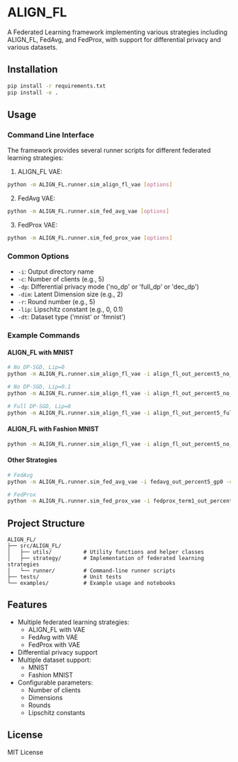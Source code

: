 # ALIGN_FL

A Federated Learning framework implementing various strategies including ALIGN_FL, FedAvg, and FedProx, with support for differential privacy and various datasets.

## Installation

```bash
pip install -r requirements.txt
pip install -e .
```

## Usage

### Command Line Interface

The framework provides several runner scripts for different federated learning strategies:

1. ALIGN_FL VAE:
```bash
python -m ALIGN_FL.runner.sim_align_fl_vae [options]
```

2. FedAvg VAE:
```bash
python -m ALIGN_FL.runner.sim_fed_avg_vae [options]
```

3. FedProx VAE:
```bash
python -m ALIGN_FL.runner.sim_fed_prox_vae [options]
```

### Common Options

- `-i`: Output directory name
- `-c`: Number of clients (e.g., 5)
- `-dp`: Differential privacy mode ('no_dp' or 'full_dp' or 'dec_dp')
- `-dim`: Latent Dimension size (e.g., 2)
- `-r`: Round number (e.g., 5)
- `-lip`: Lipschitz constant (e.g., 0, 0.1)
- `-dt`: Dataset type ('mnist' or 'fmnist')

### Example Commands

#### ALIGN_FL with MNIST
```bash
# No DP-SGD, Lip=0
python -m ALIGN_FL.runner.sim_align_fl_vae -i align_fl_out_percent5_no_dp_lip0 -c 5 -dp no_dp -dim 2 -r 5 -lip 0 -dt mnist

# No DP-SGD, Lip=0.1
python -m ALIGN_FL.runner.sim_align_fl_vae -i align_fl_out_percent5_no_dp_lip0.1 -c 5 -dp no_dp -dim 2 -r 5 -lip 0.1 -dt mnist

# Full DP-SGD, Lip=0
python -m ALIGN_FL.runner.sim_align_fl_vae -i align_fl_out_percent5_full_dp_lip0 -c 5 -dp full_dp -dim 2 -r 5 -lip 0 -dt mnist
```

#### ALIGN_FL with Fashion MNIST
```bash
python -m ALIGN_FL.runner.sim_align_fl_vae -i align_fl_out_percent5_no_dp_lip0 -c 5 -dp no_dp -dim 2 -r 5 -lip 0 -dt fmnist
```

#### Other Strategies
```bash
# FedAvg
python -m ALIGN_FL.runner.sim_fed_avg_vae -i fedavg_out_percent5_gp0 -c 5 -dp no_dp -dim 2 -r 5 -lip 0 -dt mnist

# FedProx
python -m ALIGN_FL.runner.sim_fed_prox_vae -i fedprox_term1_out_percent5_gp0 -c 5 -dp no_dp -dim 2 -r 5 -lip 0 -dt mnist
```

## Project Structure

```
ALIGN_FL/
├── src/ALIGN_FL/
│   ├── utils/          # Utility functions and helper classes
│   ├── strategy/       # Implementation of federated learning strategies
│   └── runner/         # Command-line runner scripts
├── tests/              # Unit tests
└── examples/           # Example usage and notebooks
```

## Features

- Multiple federated learning strategies:
  - ALIGN_FL with VAE
  - FedAvg with VAE
  - FedProx with VAE
- Differential privacy support
- Multiple dataset support:
  - MNIST
  - Fashion MNIST
- Configurable parameters:
  - Number of clients
  - Dimensions
  - Rounds
  - Lipschitz constants

## License

MIT License